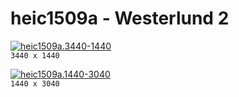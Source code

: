# heic1509a - Westerlund 2
[![heic1509a.3440-1440](./heic1509a.3440-1440.png)](./heic1509a.3440-1440.png)  
`3440 x 1440`  

[![heic1509a.1440-3040](./heic1509a.1440-3040.png)](./heic1509a.1440-3040.png)  
`1440 x 3040`  
